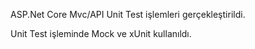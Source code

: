 ASP.Net Core Mvc/API Unit Test işlemleri gerçekleştirildi.

Unit Test işleminde Mock ve xUnit kullanıldı.
